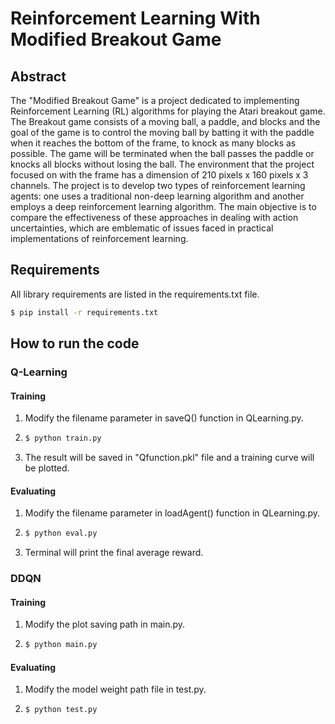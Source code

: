 # Reinforcement Learning With Modified Breakout Game

## Abstract

The "Modified Breakout Game" is a project dedicated to implementing Reinforcement Learning (RL)
algorithms for playing the Atari breakout game. The Breakout game consists of a moving ball, a
paddle, and blocks and the goal of the game is to control the moving ball by batting it with the paddle
when it reaches the bottom of the frame, to knock as many blocks as possible. The game will be
terminated when the ball passes the paddle or knocks all blocks without losing the ball.
The environment that the project focused on with the frame has a dimension of 210 pixels x 160
pixels x 3 channels. The project is to develop two types of reinforcement learning agents: one uses a
traditional non-deep learning algorithm and another employs a deep reinforcement learning algorithm.
The main objective is to compare the effectiveness of these approaches in dealing with action
uncertainties, which are emblematic of issues faced in practical implementations of reinforcement
learning.

## Requirements

All library requirements are listed in the requirements.txt file.

```bash
$ pip install -r requirements.txt
```

## How to run the code

### Q-Learning

#### Training

1. Modify the filename parameter in saveQ() function in QLearning.py.

2. ```bash
   $ python train.py
   ```

3. The result will be saved in "Qfunction.pkl" file and a training curve will be plotted.

#### Evaluating

1. Modify the filename parameter in loadAgent() function in QLearning.py.

2. ``` bash
   $ python eval.py
   ```

3. Terminal will print the final average reward.

### DDQN

#### Training

1.  Modify the plot saving path in main.py.

2. ``` bash
   $ python main.py
   ```

#### Evaluating

1.  Modify the model weight path file in test.py.

2.  ```bash
    $ python test.py
    ```